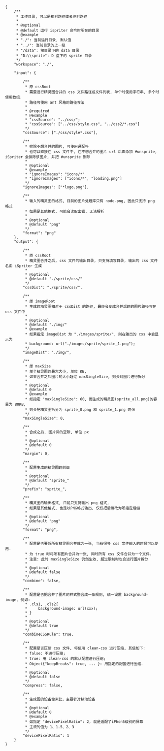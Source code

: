     {
        /**
         * 工作目录, 可以是相对路径或者绝对路径
         * 
         * @optional
         * @default 运行 ispriter 命令时所在的目录
         * @example
         * "./": 当前运行目录, 默认值
         * "../": 当前目录的上一级
         * "/data": 根目录下的 data 目录
         * "D:\\sprite": D 盘下的 sprite 目录
         */
        "workspace": "./",

        "input": {

            /**
             * 原 cssRoot
             * 需要进行精灵图合并的 css 文件路径或文件列表, 单个时使用字符串, 多个时使用数组.
             * 路径可使用 ant 风格的路径写法
             * 
             * @required 
             * @example
             * "cssSource": "../css/";
             * "cssSource": ["../css/style.css", "../css2/*.css"]
             */
            "cssSource": ["./css/style*.css"],
                
            /**
             * 排除不想合并的图片, 可使用通配符
             * 也可以直接在 css 文件中, 在不想合并的图片 url 后面添加 #unsprite, iSpriter 会排除该图片, 并把 #unsprite 删除
             * 
             * @optional
             * @example
             * "ignoreImages": "icons/*"
             * "ignoreImages": ["icons/*", "loading.png"]
             */
            "ignoreImages": ["*logo.png"],

            /**
             * 输入的精灵图的格式, 目前的图片处理库只有 node-png, 因此只支持 png 格式
             * 如果是其他格式, 可能会读取出错, 无法解析
             * 
             * @optional 
             * @default "png"
             */
            "format": "png"
        },
        "output": {

            /**
             * 原 cssRoot
             * 精灵图合并之后, css 文件的输出目录, 只支持填写目录, 输出的 css 文件名由 iSpriter 生成
             * 
             * @optional 
             * @default "./sprite/css/"
             */
            "cssDist": "./sprite/css/",

            /**
             * 原 imageRoot
             * 生成的精灵图相对于 cssDist 的路径, 最终会变成合并后的的图片路径写在 css 文件中
             * 
             * @optional
             * @default "./img/"
             * @example
             * 如果指定 imageDist 为 "./images/sprite/", 则在输出的 css 中会显示为
             * background: url("./images/sprite/sprite_1.png");
             */
            "imageDist": "./img/",

            /**
             * 原 maxSize
             * 单个精灵图的最大大小, 单位 KB, 
             * 如果合并之后图片的大小超过 maxSingleSize, 则会对图片进行拆分
             *
             * @optional 
             * @default 0
             * @example
             * 如指定 "maxSingleSize": 60, 而生成的精灵图(sprite_all.png)的容量为 80KB, 
             * 则会把精灵图拆分为 sprite_0.png 和 sprite_1.png 两张
             */
            "maxSingleSize": 0,

            /**
             * 合成之后, 图片间的空隙, 单位 px
             * 
             * @optional 
             * @default 0
             */
            "margin": 0,

            /**
             * 配置生成的精灵图的前缀
             * 
             * @optional
             * @default "sprite_"
             */
            "prefix": "sprite_",

            /**
             * 精灵图的输出格式, 目前只支持输出 png 格式, 
             * 如果是其他格式, 也是以PNG格式输出, 仅仅把后缀改为所指定后缀
             * 
             * @optional
             * @default "png"
             */
            "format": "png",

            /**
             * 配置是否要将所有精灵图合并成为一张, 当有很多 css 文件输入的时候可以使用.
             * 为 true 时将所有图片合并为一张, 同时所有 css 文件合并为一个文件.
             * 注意: 此时 maxSingleSize 仍然生效, 超过限制时也会进行图片拆分
             * 
             * @optional
             * @default false
             */
            "combine": false,

            /**
             * 配置是否把合并了图片的样式整合成一条规则, 统一设置 background-image, 例如:
             * .cls1, .cls2{
             *     background-image: url(xxx);
             * }
             * 
             * @optional
             * @default true
             */
            "combineCSSRule": true,

            /**
             * 配置是否压缩 css 文件, 将使用 clean-css 进行压缩, 其值如下:
             * false: 不进行压缩; 
             * true: 用 clean-css 的默认配置进行压缩; 
             * Object{"keepBreaks": true, ... }: 用指定的配置进行压缩.
             *
             * @optional
             * @default false
             */
            "compress": false,

			/**
             * 生成图的设备像素比，主要针对移动设备
             *
             * @optional 
             * @default 0
             * @example
             * 如指定 "devicePixelRatio": 2, 就是适配了iPhon5级别的屏幕 
             * 主流的值为 1、1.5、2、3
             */
            "devicePixelRatio": 1
        }
    }
